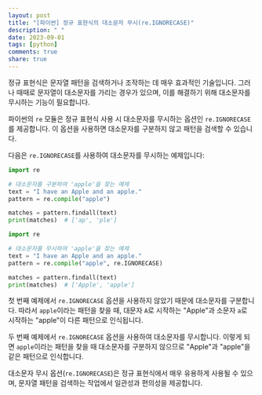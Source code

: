 ```yaml
---
layout: post
title: "[파이썬] 정규 표현식의 대소문자 무시(re.IGNORECASE)"
description: " "
date: 2023-09-01
tags: [python]
comments: true
share: true
---
```


정규 표현식은 문자열 패턴을 검색하거나 조작하는 데 매우 효과적인 기술입니다. 그러나 때때로 문자열이 대소문자를 가리는 경우가 있으며, 이를 해결하기 위해 대소문자를 무시하는 기능이 필요합니다. 

파이썬의 `re` 모듈은 정규 표현식 사용 시 대소문자를 무시하는 옵션인 `re.IGNORECASE`를 제공합니다. 이 옵션을 사용하면 대소문자를 구분하지 않고 패턴을 검색할 수 있습니다.

다음은 `re.IGNORECASE`를 사용하여 대소문자를 무시하는 예제입니다:

```python
import re

# 대소문자를 구분하여 'apple'을 찾는 예제
text = "I have an Apple and an apple."
pattern = re.compile("apple")

matches = pattern.findall(text)
print(matches)  # ['ap', 'ple']
```

```python
import re

# 대소문자를 무시하여 'apple'을 찾는 예제
text = "I have an Apple and an apple."
pattern = re.compile("apple", re.IGNORECASE)

matches = pattern.findall(text)
print(matches)  # ['Apple', 'apple']
```

첫 번째 예제에서 `re.IGNORECASE` 옵션을 사용하지 않았기 때문에 대소문자를 구분합니다. 따라서 `apple`이라는 패턴을 찾을 때, 대문자 `A`로 시작하는 "Apple"과 소문자 `a`로 시작하는 "apple"이 다른 패턴으로 인식됩니다.

두 번째 예제에서 `re.IGNORECASE` 옵션을 사용하여 대소문자를 무시합니다. 이렇게 되면 `apple`이라는 패턴을 찾을 때 대소문자를 구분하지 않으므로 "Apple"과 "apple"을 같은 패턴으로 인식합니다.

대소문자 무시 옵션(`re.IGNORECASE`)은 정규 표현식에서 매우 유용하게 사용될 수 있으며, 문자열 패턴을 검색하는 작업에서 일관성과 편의성을 제공합니다.